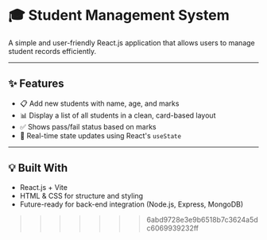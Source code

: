 # 🎓 Student Management System

A simple and user-friendly React.js application that allows users to manage student records efficiently.

---

## ✨ Features

- 📋 Add new students with name, age, and marks  
- 📊 Display a list of all students in a clean, card-based layout  
- ✅ Shows pass/fail status based on marks  
- 🔄 Real-time state updates using React's `useState`

---

## 💡 Built With

- React.js + Vite  
- HTML & CSS for structure and styling  
- Future-ready for back-end integration (Node.js, Express, MongoDB)
>>>>>>> 6abd9728e3e9b6518b7c3624a5dc6069939232ff
